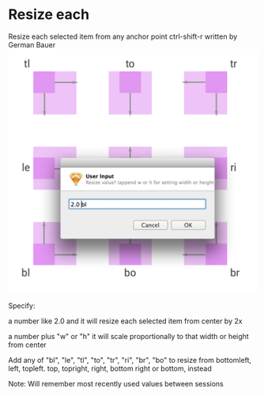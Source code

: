 # Resize each
Resize each selected item from any anchor point
ctrl-shift-r
written by German Bauer
![](assets/gb_resize_each.png)

Specify:

a number like 2.0 and it will resize each selected item from center by 2x

a number plus "w" or "h" it will scale proportionally to that width or height from center


Add any of "bl", "le", "tl", "to", "tr", "ri", "br", "bo"  to resize from bottomleft, left, topleft. top, topright, right, bottom right or bottom, instead

Note: Will remember most recently used values between sessions
